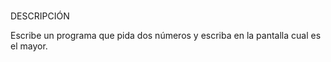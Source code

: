 #

##
DESCRIPCIÓN

Escribe un programa que pida dos números y escriba en la pantalla cual es el mayor.